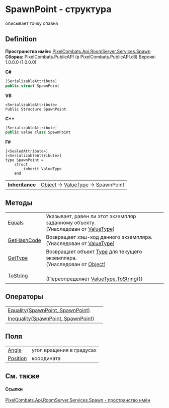 # SpawnPoint - структура


описывает точку спавна



## Definition
**Пространство имён:** <a href="0971793b-47eb-58b2-d7a8-6c570042d7d9">PixelCombats.Api.RoomServer.Services.Spawn</a>  
**Сборка:** PixelCombats.PublicAPI (в PixelCombats.PublicAPI.dll) Версия: 1.0.0.0 (1.0.0.0)

**C#**
``` C#
[SerializableAttribute]
public struct SpawnPoint
```
**VB**
``` VB
<SerializableAttribute>
Public Structure SpawnPoint
```
**C++**
``` C++
[SerializableAttribute]
public value class SpawnPoint
```
**F#**
``` F#
[<SealedAttribute>]
[<SerializableAttribute>]
type SpawnPoint = 
    struct
        inherit ValueType
    end
```

<table><tr><td><strong>Inheritance</strong></td><td><a href="https://learn.microsoft.com/dotnet/api/system.object" target="_blank" rel="noopener noreferrer">Object</a>  →  <a href="https://learn.microsoft.com/dotnet/api/system.valuetype" target="_blank" rel="noopener noreferrer">ValueType</a>  →  SpawnPoint</td></tr>
</table>



## Методы
<table>
<tr>
<td><a href="https://learn.microsoft.com/dotnet/api/system.valuetype.equals#system-valuetype-equals(system-object)" target="_blank" rel="noopener noreferrer">Equals</a></td>
<td>Указывает, равен ли этот экземпляр заданному объекту.<br />(Унаследован от <a href="https://learn.microsoft.com/dotnet/api/system.valuetype" target="_blank" rel="noopener noreferrer">ValueType</a>)</td></tr>
<tr>
<td><a href="https://learn.microsoft.com/dotnet/api/system.valuetype.gethashcode#system-valuetype-gethashcode" target="_blank" rel="noopener noreferrer">GetHashCode</a></td>
<td>Возвращает хэш-код данного экземпляра.<br />(Унаследован от <a href="https://learn.microsoft.com/dotnet/api/system.valuetype" target="_blank" rel="noopener noreferrer">ValueType</a>)</td></tr>
<tr>
<td><a href="https://learn.microsoft.com/dotnet/api/system.object.gettype#system-object-gettype" target="_blank" rel="noopener noreferrer">GetType</a></td>
<td>Возвращает объект <a href="https://learn.microsoft.com/dotnet/api/system.type" target="_blank" rel="noopener noreferrer">Type</a> для текущего экземпляра.<br />(Унаследован от <a href="https://learn.microsoft.com/dotnet/api/system.object" target="_blank" rel="noopener noreferrer">Object</a>)</td></tr>
<tr>
<td><a href="784a480c-3862-bc96-728c-dcb0deabb44a">ToString</a></td>
<td><br />(Переопределяет <a href="https://learn.microsoft.com/dotnet/api/system.valuetype.tostring#system-valuetype-tostring" target="_blank" rel="noopener noreferrer">ValueType.ToString()</a>)</td></tr>
</table>

## Операторы
<table>
<tr>
<td><a href="21519d72-8771-82e3-7ae8-fe5b570239d3">Equality(SpawnPoint, SpawnPoint)</a></td>
<td> </td></tr>
<tr>
<td><a href="46938d32-fe53-7c5a-6ba8-2c25778f2f8b">Inequality(SpawnPoint, SpawnPoint)</a></td>
<td> </td></tr>
</table>

## Поля
<table>
<tr>
<td><a href="f65676a2-c625-18e6-7065-634ee9b6f5ac">Angle</a></td>
<td>угол вращения в градусах</td></tr>
<tr>
<td><a href="082b6eed-292b-4ed8-7cdd-a489d7965866">Position</a></td>
<td>координата</td></tr>
</table>

## См. также


#### Ссылки
<a href="0971793b-47eb-58b2-d7a8-6c570042d7d9">PixelCombats.Api.RoomServer.Services.Spawn - пространство имён</a>  
